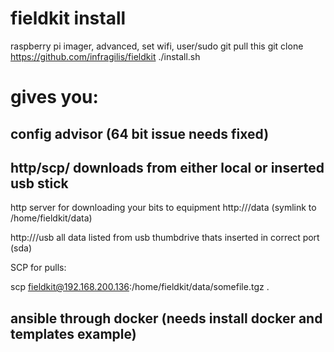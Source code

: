 # fieldkit install
raspberry pi imager, advanced, set wifi, user/sudo 
git pull this
git clone https://github.com/infragilis/fieldkit
./install.sh

# gives you:
## config advisor  (64 bit issue needs fixed)

## http/scp/ downloads from either local or inserted usb stick

http server for downloading your bits to equipment
http://<yourip>/data  (symlink to /home/fieldkit/data)

http://<yourip>/usb  all data listed from usb thumbdrive thats inserted in correct port (sda)

SCP for pulls:

scp  fieldkit@192.168.200.136:/home/fieldkit/data/somefile.tgz .

## ansible through docker (needs install docker and templates example)
